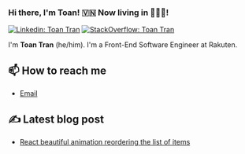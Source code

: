 ### Hi there, I'm Toan! 🇻🇳 Now living in 🗼🇯🇵!


[![Linkedin: Toan Tran](https://img.shields.io/badge/-Toan%20Tran%20-blue?style=flat-square&logo=Linkedin&logoColor=white&link=https://www.linkedin.com/in/toan-tran-duc/)](https://www.linkedin.com/in/toan-tran-duc/)
[![StackOverflow: Toan Tran](https://img.shields.io/badge/-Toan%20Tran%20-orange?style=flat-square&logo=Stackoverflow&logoColor=white&link=https://stackoverflow.com/users/3766872/toan-tran)](https://stackoverflow.com/users/3766872/toan-tran)


I'm **Toan Tran** (he/him). I'm a Front-End Software Engineer at Rakuten.


## 📫 How to reach me

- [Email](mailto:toantdfu@gmail.com)

## ✍️ Latest blog post

- [React beautiful animation reordering the list of items](https://dev.to/toantd90/react-beautiful-animation-reordering-the-list-of-items-1mbp)


<!--
**toantd90/toantd90** is a ✨ _special_ ✨ repository because its `README.md` (this file) appears on your GitHub profile.

Here are some ideas to get you started:

- 🔭 I’m currently working on ...
- 🌱 I’m currently learning ...
- 👯 I’m looking to collaborate on ...
- 🤔 I’m looking for help with ...
- 💬 Ask me about ...
- 📫 How to reach me: ...
- 😄 Pronouns: ...
- ⚡ Fun fact: ...
-->
